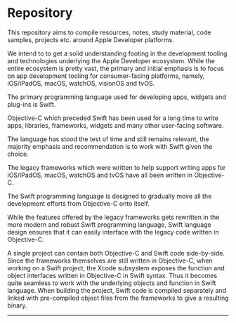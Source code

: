 # Repository

This repository aims to compile resources, notes, study material, code samples, projects etc. around Apple Developer platforms.

We intend to to get a solid understanding footing in the development tooling and technologies underlying the Apple Developer ecosystem. While the entire ecosystem is pretty vast, the primary and initial emphasis is to focus on app development tooling for consumer-facing platforms, namely, iOS/iPadOS, macOS, watchOS, visionOS and tvOS.

The primary programming language used for developing apps, widgets and plug-ins is Swift.

Objective-C which preceded Swift has been used for a long time to write apps, libraries, frameworks, widgets and many other user-facing software.

The language has stood the test of time and still remains relevant, the majority emphasis and recommendation is to work with Swift given the choice.

The legacy frameworks which were written to help support writing apps for iOS/iPadOS, macOS, watchOS and tvOS have all been written in Objective-C.

The Swift programming language is designed to gradually move all the development efforts from Objective-C onto itself.

While the features offered by the legacy frameworks gets rewritten in the more modern and robust Swift programming language, Swift language design ensures that it can easily interface with the legacy code written in Objective-C.

A single project can contain both Objective-C and Swift code side-by-side. Since the frameworks themselves are still written in Objective-C, when working on a Swift project, the Xcode subsystem exposes the function and object interfaces written in Objective-C in Swift syntax. Thus it becomes quite seamless to work with the underlying objects and function in Swift language. When building the project, Swift code is compiled separately and linked with pre-compiled object files from the frameworks to give a resulting binary.

---
